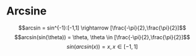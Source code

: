 
# Arcsine
$$arcsin = sin^{-1}:[-1,1] \rightarrow [\frac{-\pi}{2},\frac{\pi}{2}]$$
$$arcsin(sin(\theta)) = \theta, \theta \in [\frac{-\pi}{2},\frac{\pi}{2}]$$
$$sin(arcsin(x)) = x, x \in [-1,1]$$
